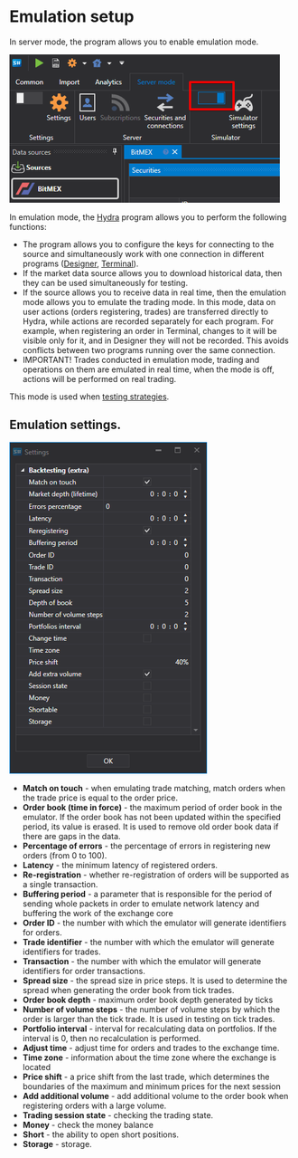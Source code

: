 # Emulation setup

In server mode, the program allows you to enable emulation mode.

![hydra emulator start](../../../images/hydra_emulator_start.png)

In emulation mode, the [Hydra](../../hydra.md) program allows you to perform the following functions:

- The program allows you to configure the keys for connecting to the source and simultaneously work with one connection in different programs ([Designer](../../designer.md), [Terminal](../../terminal.md)). 
- If the market data source allows you to download historical data, then they can be used simultaneously for testing.
- If the source allows you to receive data in real time, then the emulation mode allows you to emulate the trading mode. In this mode, data on user actions (orders registering, trades) are transferred directly to Hydra, while actions are recorded separately for each program. For example, when registering an order in Terminal, changes to it will be visible only for it, and in Designer they will not be recorded. This avoids conflicts between two programs running over the same connection. 
- IMPORTANT\! Trades conducted in emulation mode, trading and operations on them are emulated in real time, when the mode is off, actions will be performed on real trading.

This mode is used when [testing strategies](../../shell/user_interface/emulation.md).

## Emulation settings.

![hydra emulator prop](../../../images/hydra_emulator_prop.png)

- **Match on touch** \- when emulating trade matching, match orders when the trade price is equal to the order price.
- **Order book (time in force)** \- the maximum period of order book in the emulator. If the order book has not been updated within the specified period, its value is erased. It is used to remove old order book data if there are gaps in the data.
- **Percentage of errors** \- the percentage of errors in registering new orders (from 0 to 100).
- **Latency** \- the minimum latency of registered orders.
- **Re\-registration** \- whether re\-registration of orders will be supported as a single transaction.
- **Buffering period** \- a parameter that is responsible for the period of sending whole packets in order to emulate network latency and buffering the work of the exchange core
- **Order ID** \- the number with which the emulator will generate identifiers for orders.
- **Trade identifier** \- the number with which the emulator will generate identifiers for trades.
- **Transaction** \- the number with which the emulator will generate identifiers for order transactions.
- **Spread size** \- the spread size in price steps. It is used to determine the spread when generating the order book from tick trades.
- **Order book depth** \- maximum order book depth generated by ticks 
- **Number of volume steps** \- the number of volume steps by which the order is larger than the tick trade. It is used in testing on tick trades.
- **Portfolio interval** \- interval for recalculating data on portfolios. If the interval is 0, then no recalculation is performed.
- **Adjust time** \- adjust time for orders and trades to the exchange time.
- **Time zone** \- information about the time zone where the exchange is located
- **Price shift** \- a price shift from the last trade, which determines the boundaries of the maximum and minimum prices for the next session
- **Add additional volume** \- add additional volume to the order book when registering orders with a large volume.
- **Trading session state** \- checking the trading state.
- **Money** \- check the money balance 
- **Short** \- the ability to open short positions. 
- **Storage** \- storage.
